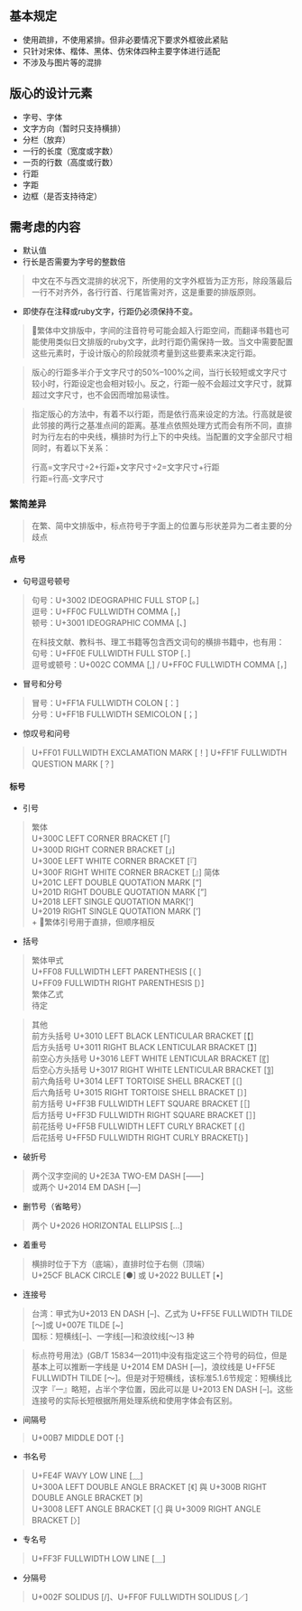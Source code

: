 ## 基本规定

- 使用疏排，不使用紧排。但非必要情况下要求外框彼此紧贴
- 只针对宋体、楷体、黑体、仿宋体四种主要字体进行适配
- 不涉及与图片等的混排

## 版心的设计元素

- 字号、字体
- 文字方向（暂时只支持横排）
- 分栏（放弃）
- 一行的长度（宽度或字数）
- 一页的行数（高度或行数）
- 行距
- 字距
- 边框（是否支持待定）


## 需考虑的内容

- 默认值
- 行长是否需要为字号的整数倍
> 中文在不与西文混排的状况下，所使用的文字外框皆为正方形，除段落最后一行不对齐外，各行行首、行尾皆需对齐，这是重要的排版原则。
- 即使存在注释或ruby文字，行距仍必须保持不变。
> 繁体中文排版中，字间的注音符号可能会超入行距空间，而翻译书籍也可能使用类似日文排版的ruby文字，此时行距仍需保持一致。当文中需要配置这些元素时，于设计版心的阶段就须考量到这些要素来决定行距。

> 版心的行距多半介于文字尺寸的50%–100%之间，当行长较短或文字尺寸较小时，行距设定也会相对较小。反之，行距一般不会超过文字尺寸，就算超过文字尺寸，也不会因而增加易读性。

> 指定版心的方法中，有着不以行距，而是依行高来设定的方法。行高就是彼此邻接的两行之基准点间的距离。基准点依照处理方式而会有所不同，直排时为行左右的中央线，横排时为行上下的中央线。当配置的文字全部尺寸相同时，有着以下关系：  
> 
> 行高=文字尺寸÷2+行距+文字尺寸÷2=文字尺寸+行距  
> 行距=行高-文字尺寸


### 繁简差异

> 在繁、简中文排版中，标点符号于字面上的位置与形状差异为二者主要的分歧点

#### 点号

- 句号逗号顿号
> 句号：U+3002 IDEOGRAPHIC FULL STOP [。]  
> 逗号：U+FF0C FULLWIDTH COMMA [，]  
> 顿号：U+3001 IDEOGRAPHIC COMMA [、]  
>
> 在科技文献、教科书、理工书籍等包含西文词句的横排书籍中，也有用：  
> 句号：U+FF0E FULLWIDTH FULL STOP [．]  
> 逗号或顿号：U+002C COMMA [,] / U+FF0C FULLWIDTH COMMA [，]  

- 冒号和分号
> 冒号：U+FF1A FULLWIDTH COLON [：]   
> 分号：U+FF1B FULLWIDTH SEMICOLON [；]  

- 惊叹号和问号
> U+FF01 FULLWIDTH EXCLAMATION MARK [！]
> U+FF1F FULLWIDTH QUESTION MARK [？]

#### 标号

- 引号
> 繁体  
> U+300C LEFT CORNER BRACKET [「]  
> U+300D RIGHT CORNER BRACKET [」]  
> U+300E LEFT WHITE CORNER BRACKET [『]  
> U+300F RIGHT WHITE CORNER BRACKET [』]
> 简体  
> U+201C LEFT DOUBLE QUOTATION MARK [“]  
> U+201D RIGHT DOUBLE QUOTATION MARK [”]  
> U+2018 LEFT SINGLE QUOTATION MARK[‘]  
> U+2019 RIGHT SINGLE QUOTATION MARK [’]  
> \+ 繁体引号用于直排，但顺序相反

- 括号

> 繁体甲式  
> U+FF08 FULLWIDTH LEFT PARENTHESIS [（ ]  
> U+FF09 FULLWIDTH RIGHT PARENTHESIS [）]  
> 繁体乙式  
> 待定

> 其他  
> 前方头括号 U+3010 LEFT BLACK LENTICULAR BRACKET [【]  
> 后方头括号 U+3011 RIGHT BLACK LENTICULAR BRACKET [】]  
> 前空心方头括号 U+3016 LEFT WHITE LENTICULAR BRACKET [〖]  
> 后空心方头括号 U+3017 RIGHT WHITE LENTICULAR BRACKET [〗]  
> 前六角括号 U+3014 LEFT TORTOISE SHELL BRACKET [〔]  
> 后六角括号 U+3015 RIGHT TORTOISE SHELL BRACKET [〕]  
> 前方括号 U+FF3B FULLWIDTH LEFT SQUARE BRACKET [［]  
> 后方括号 U+FF3D FULLWIDTH RIGHT SQUARE BRACKET [］]  
> 前花括号 U+FF5B FULLWIDTH LEFT CURLY BRACKET [｛]  
> 后花括号 U+FF5D FULLWIDTH RIGHT CURLY BRACKET[｝]

- 破折号
> 两个汉字空间的 U+2E3A TWO-EM DASH [⸺]  
> 或两个 U+2014 EM DASH [—]

- 删节号（省略号）
> 两个 U+2026 HORIZONTAL ELLIPSIS […]

- 着重号
> 横排时位于下方（底端），直排时位于右侧（顶端）  
> U+25CF BLACK CIRCLE [●] 或 U+2022 BULLET [•]

- 连接号
> 台湾：甲式为U+2013 EN DASH [–]、乙式为 U+FF5E FULLWIDTH TILDE [～]或 U+007E TILDE [~]  
> 国标：短横线[–]、一字线[—]和浪纹线[～]3 种

> 标点符号用法》(GB/T 15834—2011)中没有指定这三个符号的码位，但是基本上可以推断一字线是 U+2014 EM DASH [—]，浪纹线是 U+FF5E FULLWIDTH TILDE [～]。但是对于短横线，该标准5.1.6节规定：短横线比汉字『一』略短，占半个字位置，因此可以是 U+2013 EN DASH [–]。这些连接号的实际长短根据所用处理系统和使用字体会有区别。

- 间隔号
> U+00B7 MIDDLE DOT [·]

- 书名号
> U+FE4F WAVY LOW LINE [﹏]  
> U+300A LEFT DOUBLE ANGLE BRACKET [《] 與 U+300B RIGHT DOUBLE ANGLE BRACKET [》]  
> U+3008 LEFT ANGLE BRACKET [〈] 與 U+3009 RIGHT ANGLE BRACKET [〉]

- 专名号
> U+FF3F FULLWIDTH LOW LINE [＿]

- 分隔号
> U+002F SOLIDUS [/]、U+FF0F FULLWIDTH SOLIDUS [／]
